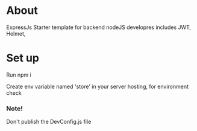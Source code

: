 # About 
ExpressJs Starter template for backend nodeJS developres
includes JWT, Helmet, 

# Set up 
Run npm i

Create env variable named 'store' in your server hosting, for environment check

### Note!
Don't publish the DevConfig.js file 